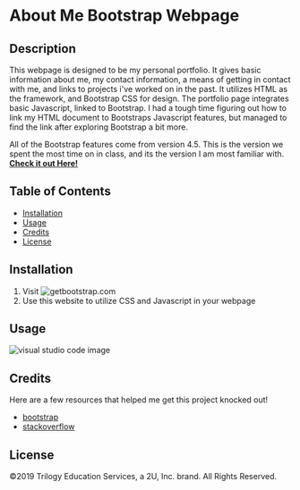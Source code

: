 # About Me Bootstrap Webpage
## Description
This webpage is designed to be my personal portfolio. It gives basic information about me, my contact information, a means of getting in contact with me, and links to projects i've worked on in the past. It utilizes HTML as the framework, and Bootstrap CSS for design. The portfolio page integrates basic Javascript, linked to Bootstrap. I had a tough time figuring out how to link my HTML document to Bootstraps Javascript features, but managed to find the link after exploring Bootstrap a bit more.

All of the Bootstrap features come from version 4.5. This is the version we spent the most time on in class, and its the version I am most familiar with.
**[Check it out Here!](https://raseward14.github.io/CSS-Bootstrap-Homework/)**

## Table of Contents
* [Installation](#installation)
* [Usage](#usage)
* [Credits](#credits)
* [License](#license)

## Installation
1. Visit ![getbootstrap.com](https://getbootstrap.com/)
2. Use this website to utilize CSS and Javascript in your webpage

## Usage
![visual studio code image](assets/images/vsc.png)

## Credits
Here are a few resources that helped me get this project knocked out!
* [bootstrap](https://getbootstrap.com/docs/5.0/getting-started/introduction/)
* [stackoverflow](https://stackoverflow.com/users/story/14695569)

## License
©2019 Trilogy Education Services, a 2U, Inc. brand. All Rights Reserved.
